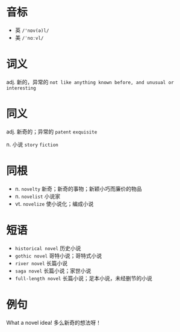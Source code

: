 # 音标

- 英 `/'nɒv(ə)l/`
- 美 `/ˈnɑːvl/`

# 词义

adj. 新的，异常的
`not like anything known before, and unusual or interesting`

# 同义

adj. 新奇的；异常的
`patent` `exquisite`

n. 小说
`story` `fiction`

# 同根

- n. `novelty` 新奇；新奇的事物；新颖小巧而廉价的物品
- n. `novelist` 小说家
- vt. `novelize` 使小说化；编成小说

# 短语

- `historical novel` 历史小说
- `gothic novel` 哥特小说；哥特式小说
- `river novel` 长篇小说
- `saga novel` 长篇小说；家世小说
- `full-length novel` 长篇小说；足本小说，未经删节的小说

# 例句

What a novel idea!
多么新奇的想法呀！


